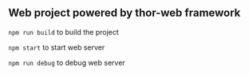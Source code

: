## Web project powered by thor-web framework

```npm run build``` to build the project

```npm start``` to start web server

```npm run debug``` to debug web server
